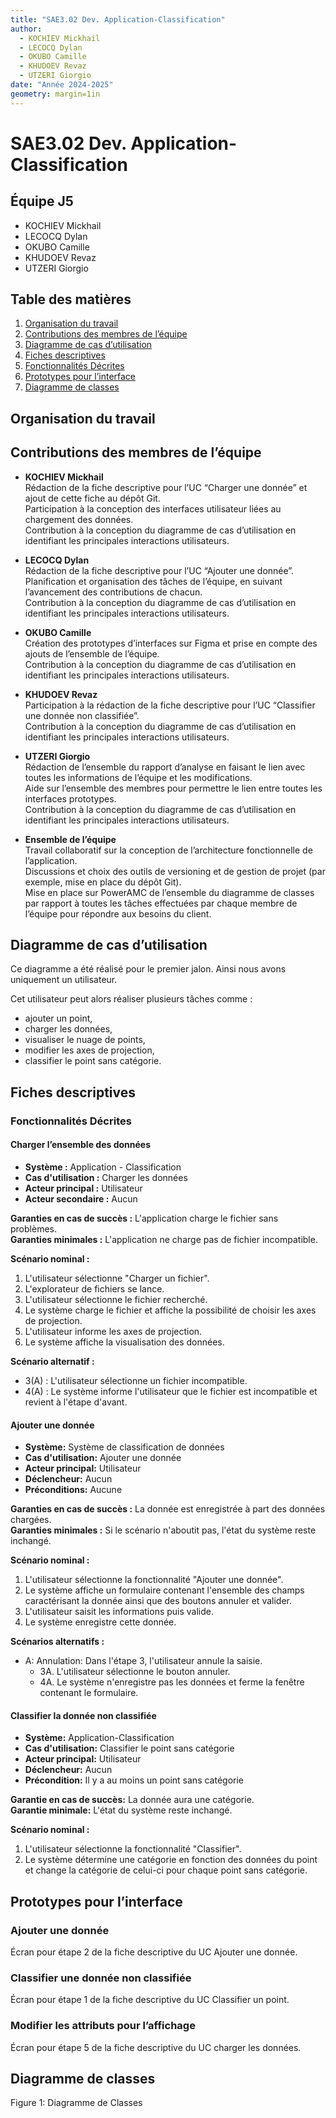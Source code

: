 ```yaml
---
title: "SAE3.02 Dev. Application-Classification"
author: 
  - KOCHIEV Mickhail
  - LECOCQ Dylan
  - OKUBO Camille
  - KHUDOEV Revaz
  - UTZERI Giorgio
date: "Année 2024-2025"
geometry: margin=1in
---
```


# SAE3.02 Dev. Application-Classification

## Équipe J5

- KOCHIEV Mickhail
- LECOCQ Dylan
- OKUBO Camille
- KHUDOEV Revaz
- UTZERI Giorgio

## Table des matières

1. [Organisation du travail](#organisation-du-travail)
2. [Contributions des membres de l’équipe](#contributions-des-membres-de-léquipe)
3. [Diagramme de cas d’utilisation](#diagramme-de-cas-dutilisation)
4. [Fiches descriptives](#fiches-descriptives)
5. [Fonctionnalités Décrites](#fonctionnalités-décrites)
6. [Prototypes pour l’interface](#prototypes-pour-linterface)
7. [Diagramme de classes](#diagramme-de-classes)

## Organisation du travail

## Contributions des membres de l’équipe

- **KOCHIEV Mickhail**  
  Rédaction de la fiche descriptive pour l’UC “Charger une donnée” et ajout de cette fiche au dépôt Git.  
  Participation à la conception des interfaces utilisateur liées au chargement des données.  
  Contribution à la conception du diagramme de cas d’utilisation en identifiant les principales interactions utilisateurs.

- **LECOCQ Dylan**  
  Rédaction de la fiche descriptive pour l’UC “Ajouter une donnée”.  
  Planification et organisation des tâches de l’équipe, en suivant l’avancement des contributions de chacun.  
  Contribution à la conception du diagramme de cas d’utilisation en identifiant les principales interactions utilisateurs.

- **OKUBO Camille**  
  Création des prototypes d’interfaces sur Figma et prise en compte des ajouts de l’ensemble de l’équipe.  
  Contribution à la conception du diagramme de cas d’utilisation en identifiant les principales interactions utilisateurs.

- **KHUDOEV Revaz**  
  Participation à la rédaction de la fiche descriptive pour l’UC “Classifier une donnée non classifiée”.  
  Contribution à la conception du diagramme de cas d’utilisation en identifiant les principales interactions utilisateurs.

- **UTZERI Giorgio**  
  Rédaction de l’ensemble du rapport d’analyse en faisant le lien avec toutes les informations de l’équipe et les modifications.  
  Aide sur l’ensemble des membres pour permettre le lien entre toutes les interfaces prototypes.  
  Contribution à la conception du diagramme de cas d’utilisation en identifiant les principales interactions utilisateurs.

- **Ensemble de l’équipe**  
  Travail collaboratif sur la conception de l’architecture fonctionnelle de l’application.  
  Discussions et choix des outils de versioning et de gestion de projet (par exemple, mise en place du dépôt Git).  
  Mise en place sur PowerAMC de l’ensemble du diagramme de classes par rapport à toutes les tâches effectuées par chaque membre de l’équipe pour répondre aux besoins du client.

## Diagramme de cas d’utilisation

Ce diagramme a été réalisé pour le premier jalon. Ainsi nous avons uniquement un utilisateur.

Cet utilisateur peut alors réaliser plusieurs tâches comme :
- ajouter un point,
- charger les données,
- visualiser le nuage de points,
- modifier les axes de projection,
- classifier le point sans catégorie.

## Fiches descriptives

### Fonctionnalités Décrites

#### Charger l’ensemble des données

- **Système :** Application - Classification  
- **Cas d'utilisation :** Charger les données  
- **Acteur principal :** Utilisateur  
- **Acteur secondaire :** Aucun  

**Garanties en cas de succès :** L'application charge le fichier sans problèmes.  
**Garanties minimales :** L'application ne charge pas de fichier incompatible.  

**Scénario nominal :**
1. L'utilisateur sélectionne "Charger un fichier".
2. L'explorateur de fichiers se lance.
3. L'utilisateur sélectionne le fichier recherché.
4. Le système charge le fichier et affiche la possibilité de choisir les axes de projection.
5. L'utilisateur informe les axes de projection.
6. Le système affiche la visualisation des données.

**Scénario alternatif :**
- 3(A) : L'utilisateur sélectionne un fichier incompatible.
- 4(A) : Le système informe l'utilisateur que le fichier est incompatible et revient à l'étape d'avant.

#### Ajouter une donnée

- **Système:** Système de classification de données  
- **Cas d'utilisation:** Ajouter une donnée  
- **Acteur principal:** Utilisateur  
- **Déclencheur:** Aucun  
- **Préconditions:** Aucune  

**Garanties en cas de succès :** La donnée est enregistrée à part des données chargées.  
**Garanties minimales :** Si le scénario n'aboutit pas, l'état du système reste inchangé.  

**Scénario nominal :**
1. L'utilisateur sélectionne la fonctionnalité "Ajouter une donnée".
2. Le système affiche un formulaire contenant l'ensemble des champs caractérisant la donnée ainsi que des boutons annuler et valider.
3. L'utilisateur saisit les informations puis valide.
4. Le système enregistre cette donnée.

**Scénarios alternatifs :**
- A: Annulation: Dans l'étape 3, l'utilisateur annule la saisie.
  - 3A. L'utilisateur sélectionne le bouton annuler.
  - 4A. Le système n'enregistre pas les données et ferme la fenêtre contenant le formulaire.

#### Classifier la donnée non classifiée

- **Système:** Application-Classification  
- **Cas d'utilisation:** Classifier le point sans catégorie  
- **Acteur principal:** Utilisateur  
- **Déclencheur:** Aucun  
- **Précondition:** Il y a au moins un point sans catégorie  

**Garantie en cas de succès:** La donnée aura une catégorie.  
**Garantie minimale:** L'état du système reste inchangé.  

**Scénario nominal :**
1. L'utilisateur sélectionne la fonctionnalité "Classifier".
2. Le système détermine une catégorie en fonction des données du point et change la catégorie de celui-ci pour chaque point sans catégorie.

## Prototypes pour l’interface

### Ajouter une donnée

Écran pour étape 2 de la fiche descriptive du UC Ajouter une donnée.

### Classifier une donnée non classifiée

Écran pour étape 1 de la fiche descriptive du UC Classifier un point.

### Modifier les attributs pour l’affichage

Écran pour étape 5 de la fiche descriptive du UC charger les données.

## Diagramme de classes

Figure 1: Diagramme de Classes
